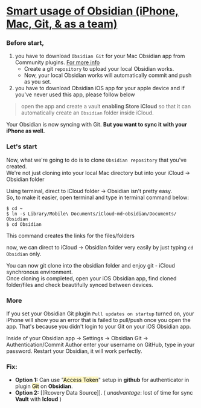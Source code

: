 # [Smart usage of Obsidian (iPhone, Mac, Git, & as a team)](https://github.com/minguking/Smart_usage_of_obsidian)

### Before start,

[](https://github.com/minguking/Smart_usage_of_obsidian#before-start)

1. you have to download `Obsidian Git` for your Mac Obsidian app from Community plugins. [For more info](https://github.com/denolehov/obsidian-git)
    - Create a git `repository` to upload your local Obsidian works.
    - Now, your local Obsidian works will automatically commit and push as you set.
2. you have to download Obsidian iOS app for your apple device and if you've never used this app, please follow below

> open the app and create a vault **enabling Store iCloud** so that it can automatically create an `Obsidian` folder inside iCloud.

  

Your Obsidian is now syncing with Git. **But you want to sync it with your iPhone as well.**

### Let's start

[](https://github.com/minguking/Smart_usage_of_obsidian#lets-start)

Now, what we're going to do is to clone `Obsidian repository` that you've created.  
We're not just cloning into your local Mac directory but into your iCloud -> Obsidian folder

Using terminal, direct to iCloud folder -> Obsidian isn't pretty easy.  
So, to make it easier, open terminal and type in terminal command below:

```shell
$ cd ~
$ ln -s Library/Mobile\ Documents/iCloud~md~obsidian/Documents/ Obsidian
$ cd Obsidian
```

This command creates the links for the files/folders

now, we can direct to iCloud -> Obsidian folder very easily by just typing `cd Obsidian` only.  
  
You can now git clone into the obsidian folder and enjoy git - iCloud synchronous environment.  
Once cloning is completed, open your iOS Obsidian app, find cloned folder/files and check beautifully synced between devices.  
  

### More

[](https://github.com/minguking/Smart_usage_of_obsidian#more)

If you set your Obsidian Git plugin `Pull updates on startup` turned on, your iPhone will show you an error that is failed to pull/push once you open the app. That's because you didn't login to your Git on your iOS Obsidian app.  

Inside of your Obsidian app -> Settings -> Obsidian Git -> Authentication/Commit Author enter your username on GitHub, type in your password. Restart your Obsidian, it will work perfectly.

### Fix:

- **Option 1:** Can use "<mark style="background: #FFF3A3A6;">Access Token</mark>" setup in **github** for authenticator in plugin <mark style="background: #FFF3A3A6;">Git</mark> on **Obsidian**.
- **Option 2:** [[Rcovery Data Source]].  ( *unadvantage*: lost of time for sync **Vault** with **Icloud** )
